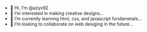 - 👋 Hi, I’m @azyx92
- 👀 I’m interested in making creative designs...
- 🌱 I’m currently learning html, css, and javascript fundametals...
- 💞️ I’m looking to collaborate on web desiging in the future...

<!---
azyx92/azyx92 is a ✨ special ✨ repository because its `README.md` (this file) appears on your GitHub profile.
You can click the Preview link to take a look at your changes.
--->
